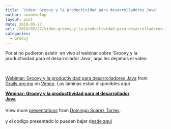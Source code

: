 ```yaml
---
title: 'Video: Groovy y la productividad para desarrolladores Java'
author: neodevelop
layout: post
date: 2010-05-27
url: /2010/05/27/video-groovy-y-la-productividad-para-desarrolladores-java/
categories:
  - Groovy
---
```

Por si no pudieron asistir &nbsp;en vivo al webinar sobre &#8216;Groovy y la productividad para el desarrollador Java&#8217;, aqui les dejamos el video

&nbsp;



[Webimar: Groovy y la productividad para desarrolladores Java][1] from [Grails.org.mx][2] on [Vimeo][3]. Las laminas estan disponibles aqui

<div id='__ss_4231041' style='width: 425px;'>
  <strong><a title='Webinar: Groovy y la producttividad para el desarrollador Java' href='http://www.slideshare.net/domingo.suarez/webinar-groovy-y-la-producttividad-para-el-desarrollador-java'>Webinar: Groovy y la producttividad para el desarrollador Java</a></strong><br /> </p> 
  
  <div style='padding: 5px 0 12px;'>
    View more <a href='http://www.slideshare.net/'>presentations</a> from <a href='http://www.slideshare.net/domingo.suarez'>Domingo Su&aacute;rez Torres</a>.
  </div>
  
  <div style='padding: 5px 0 12px;'>
    y el codigo presentado lo pueden bajar d<a href='http://github.com/synergyj/webinars' target='_blank'>esde aqui</a>
  </div></p>
</div>

<!--break-->

 [1]: http://vimeo.com/11931804
 [2]: http://vimeo.com/grailsmx
 [3]: http://vimeo.com
